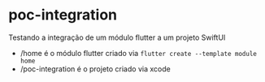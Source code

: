 # poc-integration
Testando a integração de um módulo flutter a um projeto SwiftUI
- /home é o módulo flutter criado via ```flutter create --template module home ```
- /poc-integration é o projeto criado via xcode
